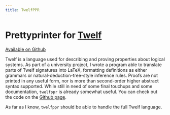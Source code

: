```yaml
---
title: TwelfPPR
---
```


Prettyprinter for [Twelf](http://twelf.org/wiki/Main_Page)
===
[Available on Github](https://github.com/Athas/twelfppr)

Twelf is a language used for describing and proving properties about
logical systems.  As part of a university project, I wrote a program
able to translate parts of Twelf signatures into LaTeX, formatting
definitions as either grammars or natural-deduction-tree-style
inference rules.  Proofs are not printed in any useful form, nor is
more than second-order higher abstract syntax supported.  While still
in need of some final touchups and some documentation, `twelfppr` is
already somewhat useful.  You can check out the code on the [Github
page](https://github.com/Athas/twelfppr).

As far as I know, `twelfppr` should be able to handle the full Twelf
language.
